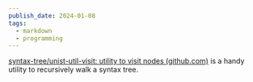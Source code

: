 ```yaml
---
publish_date: 2024-01-08
tags:
  - markdown
  - programming
---
```

[syntax-tree/unist-util-visit: utility to visit nodes (github.com)](https://github.com/syntax-tree/unist-util-visit) is a handy utility to recursively walk a syntax tree.